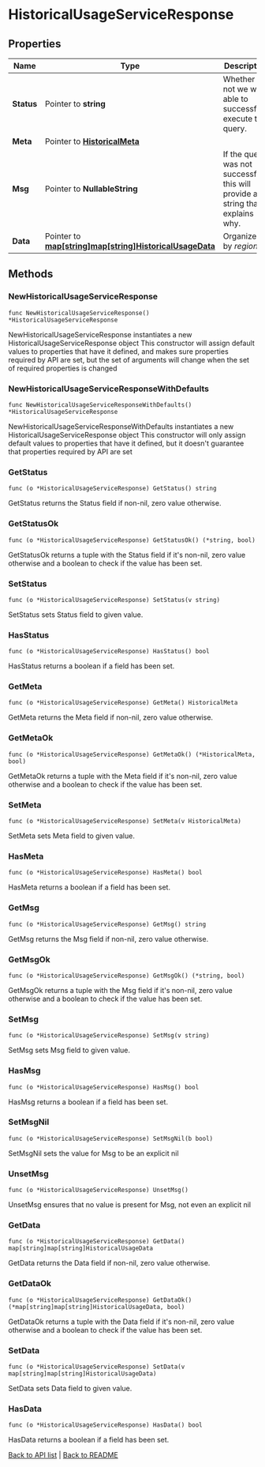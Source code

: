 # HistoricalUsageServiceResponse

## Properties

Name | Type | Description | Notes
------------ | ------------- | ------------- | -------------
**Status** | Pointer to **string** | Whether or not we were able to successfully execute the query. | [optional] 
**Meta** | Pointer to [**HistoricalMeta**](HistoricalMeta.md) |  | [optional] 
**Msg** | Pointer to **NullableString** | If the query was not successful, this will provide a string that explains why. | [optional] 
**Data** | Pointer to [**map[string]map[string]HistoricalUsageData**](map.md) | Organized by *region*. | [optional] 

## Methods

### NewHistoricalUsageServiceResponse

`func NewHistoricalUsageServiceResponse() *HistoricalUsageServiceResponse`

NewHistoricalUsageServiceResponse instantiates a new HistoricalUsageServiceResponse object
This constructor will assign default values to properties that have it defined,
and makes sure properties required by API are set, but the set of arguments
will change when the set of required properties is changed

### NewHistoricalUsageServiceResponseWithDefaults

`func NewHistoricalUsageServiceResponseWithDefaults() *HistoricalUsageServiceResponse`

NewHistoricalUsageServiceResponseWithDefaults instantiates a new HistoricalUsageServiceResponse object
This constructor will only assign default values to properties that have it defined,
but it doesn't guarantee that properties required by API are set

### GetStatus

`func (o *HistoricalUsageServiceResponse) GetStatus() string`

GetStatus returns the Status field if non-nil, zero value otherwise.

### GetStatusOk

`func (o *HistoricalUsageServiceResponse) GetStatusOk() (*string, bool)`

GetStatusOk returns a tuple with the Status field if it's non-nil, zero value otherwise
and a boolean to check if the value has been set.

### SetStatus

`func (o *HistoricalUsageServiceResponse) SetStatus(v string)`

SetStatus sets Status field to given value.

### HasStatus

`func (o *HistoricalUsageServiceResponse) HasStatus() bool`

HasStatus returns a boolean if a field has been set.

### GetMeta

`func (o *HistoricalUsageServiceResponse) GetMeta() HistoricalMeta`

GetMeta returns the Meta field if non-nil, zero value otherwise.

### GetMetaOk

`func (o *HistoricalUsageServiceResponse) GetMetaOk() (*HistoricalMeta, bool)`

GetMetaOk returns a tuple with the Meta field if it's non-nil, zero value otherwise
and a boolean to check if the value has been set.

### SetMeta

`func (o *HistoricalUsageServiceResponse) SetMeta(v HistoricalMeta)`

SetMeta sets Meta field to given value.

### HasMeta

`func (o *HistoricalUsageServiceResponse) HasMeta() bool`

HasMeta returns a boolean if a field has been set.

### GetMsg

`func (o *HistoricalUsageServiceResponse) GetMsg() string`

GetMsg returns the Msg field if non-nil, zero value otherwise.

### GetMsgOk

`func (o *HistoricalUsageServiceResponse) GetMsgOk() (*string, bool)`

GetMsgOk returns a tuple with the Msg field if it's non-nil, zero value otherwise
and a boolean to check if the value has been set.

### SetMsg

`func (o *HistoricalUsageServiceResponse) SetMsg(v string)`

SetMsg sets Msg field to given value.

### HasMsg

`func (o *HistoricalUsageServiceResponse) HasMsg() bool`

HasMsg returns a boolean if a field has been set.

### SetMsgNil

`func (o *HistoricalUsageServiceResponse) SetMsgNil(b bool)`

 SetMsgNil sets the value for Msg to be an explicit nil

### UnsetMsg
`func (o *HistoricalUsageServiceResponse) UnsetMsg()`

UnsetMsg ensures that no value is present for Msg, not even an explicit nil
### GetData

`func (o *HistoricalUsageServiceResponse) GetData() map[string]map[string]HistoricalUsageData`

GetData returns the Data field if non-nil, zero value otherwise.

### GetDataOk

`func (o *HistoricalUsageServiceResponse) GetDataOk() (*map[string]map[string]HistoricalUsageData, bool)`

GetDataOk returns a tuple with the Data field if it's non-nil, zero value otherwise
and a boolean to check if the value has been set.

### SetData

`func (o *HistoricalUsageServiceResponse) SetData(v map[string]map[string]HistoricalUsageData)`

SetData sets Data field to given value.

### HasData

`func (o *HistoricalUsageServiceResponse) HasData() bool`

HasData returns a boolean if a field has been set.


[Back to API list](../README.md#documentation-for-api-endpoints) | [Back to README](../README.md)
